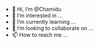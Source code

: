 - 👋 Hi, I’m @Chamidu
- 👀 I’m interested in ...
- 🌱 I’m currently learning ...
- 💞️ I’m looking to collaborate on ...
- 📫 How to reach me ...

<!---
Chutikolla/Chutikolla is a ✨ special ✨ repository because its `README.md` (this file) appears on your GitHub profile.
You can click the Preview link to take a look at your changes.
--->
